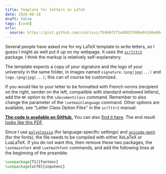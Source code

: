 ```yaml
---
title: Template for letters in LaTeX
date: 2020-08-18
draft: false
tags: [code]
urls:
  source: https://gist.github.com/nidrissi/7b9d8f2f1a80837090e84160e68e8f00
---
```


Several people have asked me for my LaTeX template to write letters, so I guess I might as well put it up on my webpage.
It uses the [`scrlttr2`](https://www.ctan.org/pkg/scrlttr2) package.
I think the markup is relatively self-explanatory.

<!--more-->

The template expects a copy of your signature and the logo of your university in the same folder, in images named `signature.(png|jpg|...)` and `logo.(png|jpg|...)`; this can of course be customized.

If you would like to your letter to be formatted with French norms (recipient on the right, sender on the left, compatible with standard windowed letters), add the `NF` option to the `\documentclass` command.
Remember to also change the parameter of the `\setmainlanguage` command.
Other options are available, see "Letter Class Option Files" in the `scrlttr2` manual.

**[The code is available on GitHub.](https://gist.github.com/nidrissi/7b9d8f2f1a80837090e84160e68e8f00)**
You can also <a href="#" data-bs-toggle="collapse" data-bs-target="#gist-collapse" aria-expanded="false" aria-controls="gist-collapse">find it here</a>.
The end result [looks like this PDF](letter.pdf).

<div class="collapse" id="gist-collapse">
<script src="https://gist.github.com/nidrissi/7b9d8f2f1a80837090e84160e68e8f00.js"></script>
</div>

Since I use [`polyglossia`](https://www.ctan.org/pkg/polyglossia) (for language-specific settings) and [`unicode-math`](https://www.ctan.org/pkg/unicode-math) (for the fonts), the file needs to be compiled with either XeLaTeX or LuaLaTeX.
If you do not want this, then remove these two packages, the `\setmainfont` and `\setmathfont` commands, and add the following lines at the beginning of the preamble:

```tex
\usepackage[T1]{fontenc}
\usepackage[utf8]{inputenc}
```
